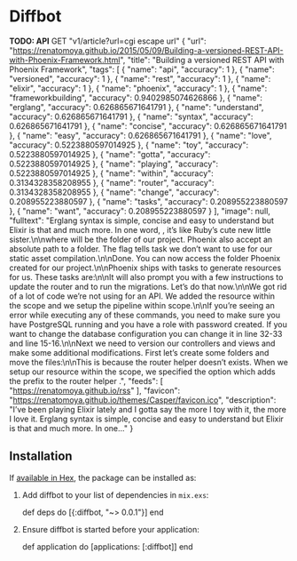 # Diffbot

**TODO: API**
  GET "v1/article?url=cgi escape url"
  {
    "url": "https://renatomoya.github.io/2015/05/09/Building-a-versioned-REST-API-with-Phoenix-Framework.html",
    "title": "Building a versioned REST API with Phoenix Framework",
    "tags": [
        {
            "name": "api",
            "accuracy": 1
        },
        {
            "name": "versioned",
            "accuracy": 1
        },
        {
            "name": "rest",
            "accuracy": 1
        },
        {
            "name": "elixir",
            "accuracy": 1
        },
        {
            "name": "phoenix",
            "accuracy": 1
        },
        {
            "name": "frameworkbuilding",
            "accuracy": 0.9402985074626866
        },
        {
            "name": "erglang",
            "accuracy": 0.626865671641791
        },
        {
            "name": "understand",
            "accuracy": 0.626865671641791
        },
        {
            "name": "syntax",
            "accuracy": 0.626865671641791
        },
        {
            "name": "concise",
            "accuracy": 0.626865671641791
        },
        {
            "name": "easy",
            "accuracy": 0.626865671641791
        },
        {
            "name": "love",
            "accuracy": 0.5223880597014925
        },
        {
            "name": "toy",
            "accuracy": 0.5223880597014925
        },
        {
            "name": "gotta",
            "accuracy": 0.5223880597014925
        },
        {
            "name": "playing",
            "accuracy": 0.5223880597014925
        },
        {
            "name": "within",
            "accuracy": 0.3134328358208955
        },
        {
            "name": "router",
            "accuracy": 0.3134328358208955
        },
        {
            "name": "change",
            "accuracy": 0.208955223880597
        },
        {
            "name": "tasks",
            "accuracy": 0.208955223880597
        },
        {
            "name": "want",
            "accuracy": 0.208955223880597
        }
    ],
    "image": null,
    "fulltext": "Erglang syntax is simple, concise and easy to understand but Elixir is that and much more. In one word, , it’s like Ruby’s cute new little sister.\n\nwhere will be the folder of our project. Phoenix also accept an absolute path to a folder. The flag tells task we don’t want to use for our static asset compilation.\n\nDone. You can now access the folder Phoenix created for our project.\n\nPhoenix ships with tasks to generate resources for us. These tasks are:\n\nIt will also prompt you with a few instructions to update the router and to run the migrations. Let’s do that now.\n\nWe got rid of a lot of code we’re not using for an API. We added the resource within the scope and we setup the pipeline within scope.\n\nIf you’re seeing an error while executing any of these commands, you need to make sure you have PostgreSQL running and you have a role with password created. If you want to change the database configuration you can change it in line 32-33 and line 15-16.\n\nNext we need to version our controllers and views and make some additional modifications. First let’s create some folders and move the files:\n\nThis is because the router helper doesn’t exists. When we setup our resource within the scope, we specified the option which adds the prefix to the router helper .",
    "feeds": [
        "https://renatomoya.github.io/rss"
    ],
    "favicon": "https://renatomoya.github.io/themes/Casper/favicon.ico",
    "description": "I&#8217;ve been playing Elixir lately and I gotta say the more I toy with it, the more I love it. Erglang syntax is simple, concise and easy to understand but Elixir is that and much more. In one..."
}
## Installation

If [available in Hex](https://hex.pm/docs/publish), the package can be installed as:

  1. Add diffbot to your list of dependencies in `mix.exs`:

        def deps do
          [{:diffbot, "~> 0.0.1"}]
        end

  2. Ensure diffbot is started before your application:

        def application do
          [applications: [:diffbot]]
        end

